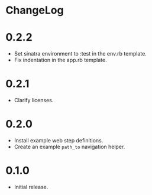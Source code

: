 ChangeLog
=========

# 0.2.2
* Set sinatra environment to :test in the env.rb template.
* Fix indentation in the app.rb template.

# 0.2.1
* Clarify licenses.

# 0.2.0
* Install example web step definitions.
* Create an example `path_to` navigation helper.

# 0.1.0
* Initial release.

